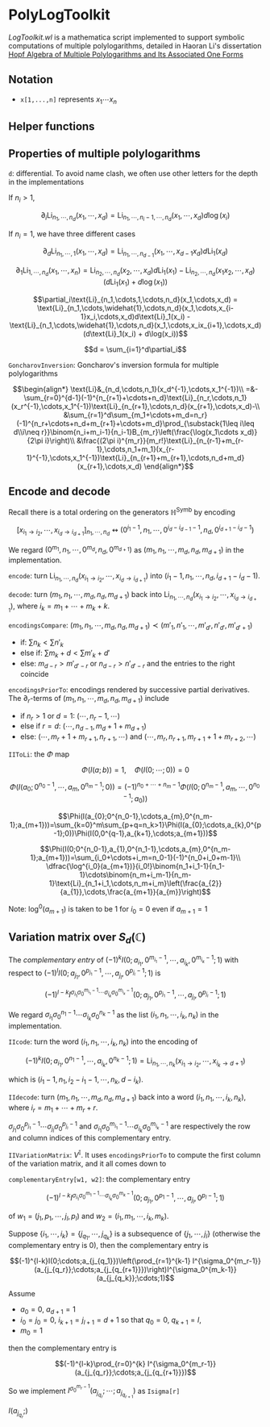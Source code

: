 # PolyLogToolkit



*LogToolkit.wl* is a mathematica script implemented to support symbolic computations of multiple polylogarithms, detailed in Haoran Li's dissertation [Hopf Algebra of Multiple Polylogarithms and Its Associated One Forms](https://lihaoranicefire.github.io/math/PersonalNotes/HopfAlgebraOfMultiplePolylogarithmsAndItsAssociatedOneForms.pdf)



## Notation

- `x[1,...,n]` represents $x_{1}\cdots x_{n}$



## Helper functions



## Properties of multiple polylogarithms

`d`: differential. To avoid name clash, we often use other letters for the depth in the implementations

If $n_i > 1$,
```math
\partial_i\text{Li}_{n_1,\cdots,n_d}(x_1,\cdots,x_d)=\text{Li}_{n_1,\cdots,n_i-1,\cdots,n_d}(x_1,\cdots,x_d) d\log(x_i)
```
If $n_i = 1$, we have three different cases
```math
\partial_d\text{Li}_{n_1,\cdots,1}(x_1,\cdots,x_d) = \text{Li}_{n_1,\cdots,n_{d-1}}(x_1,\cdots,x_{d-1}x_d) d\text{Li}_1(x_d)
```
```math
\partial_1\text{Li}_{1,\cdots,n_d}(x_1,\cdots,x_n) = \text{Li}_{n_2,\cdots,n_d}(x_2,\cdots,x_d) d\text{Li}_1(x_1) - \text{Li}_{n_2,\cdots,n_d}(x_1x_2,\cdots,x_d)(d\text{Li}_1(x_1) + d\log(x_1))
```
```math
\partial_i\text{Li}_{n_1,\cdots,1,\cdots,n_d}(x_1,\cdots,x_d) = \text{Li}_{n_1,\cdots,\widehat{1},\cdots,n_d}(x_1,\cdots,x_{i-1}x_i,\cdots,x_d)d\text{Li}_1(x_i) - \text{Li}_{n_1,\cdots,\widehat{1},\cdots,n_d}(x_1,\cdots,x_ix_{i+1},\cdots,x_d)(d\text{Li}_1(x_i) + d\log(x_i))
```
```math
d = \sum_{i=1}^d\partial_i
```

`GoncharovInversion`: Goncharov's inversion formula for multiple polylogarithms
```math
\begin{align*}
\text{Li}&_{n_d,\cdots,n_1}(x_d^{-1},\cdots,x_1^{-1})\\
=&-\sum_{r=0}^{d-1}(-1)^{n_{r+1}+\cdots+n_d}\text{Li}_{n_r,\cdots,n_1}(x_r^{-1},\cdots,x_1^{-1})\text{Li}_{n_{r+1},\cdots,n_d}(x_{r+1},\cdots,x_d)-\\
&\sum_{r=1}^d\sum_{m_1+\cdots+m_d=n_r}(-1)^{n_r+\cdots+n_d+m_{r+1}+\cdots+m_d}\prod_{\substack{1\leq i\leq d\\i\neq r}}\binom{n_i+m_i-1}{n_i-1}B_{m_r}\left(\frac{\log(x_1\cdots x_d)}{2\pi i}\right)\\
&\frac{(2\pi i)^{m_r}}{m_r!}\text{Li}_{n_{r-1}+m_{r-1},\cdots,n_1+m_1}(x_{r-1}^{-1},\cdots,x_1^{-1})\text{Li}_{n_{r+1}+m_{r+1},\cdots,n_d+m_d}(x_{r+1},\cdots,x_d)
\end{align*}
```



## Encode and decode

Recall there is a total ordering on the generators $\mathbb H^{\text{Symb}}$ by encoding
```math
[x_{i_1\to i_2},\cdots,x_{i_d\to i_{d+1}}]_{n_1,\cdots,n_d}\leftrightsquigarrow(0^{i_1-1},n_1,\cdots,0^{i_d-i_{d-1}-1},n_d,0^{i_{d+1}-i_d-1})
```
We regard $(0^{m_1},n_1,\cdots,0^{m_d},n_d,0^{m_{d+1}})$ as $(m_1,n_1,\cdots,m_d,n_d,m_{d+1})$ in the implementation.

`encode`: turn $\text{Li}_{n_1,\cdots,n_d}(x_{i_1\to i_2},\cdots,x_{i_d\to i_{d+1}})$ into $(i_1-1,n_1,\cdots,n_d,i_{d+1}-i_d-1)$.

`decode`: turn $(m_1,n_1,\cdots,m_d,n_d,m_{d+1})$ back into $\text{Li}_{n_1,\cdots,n_d}(x_{i_1\to i_2},\cdots,x_{i_d\to i_{d+1}})$, where $i_k=m_1+\cdots+m_k+k$.

`encodingsCompare`: $(m_1,n_1,\cdots,m_d,n_d,m_{d+1})\prec(m'_1,n'_1,\cdots,m'_{d'},n'_{d'},m'_{d'+1})$
- if: $\sum n_k < \sum n'_k$
- else if: $\sum m_k + d < \sum m'_k + d'$
- else: $m_{d-r} > m'_{d'-r}$ or $n_{d-r} > n'_{d'-r}$ and the entries to the right coincide

`encodingsPriorTo`: encodings rendered by successive partial derivatives. The $\partial_{r}$-terms of $(m_1,n_1,\cdots,m_d,n_d,m_{d+1})$ include
- if $n_r>1$ or $d=1$: $(\cdots,n_r-1,\cdots)$
- else if $r=d$: $(\cdots,n_{d-1},m_d+1+m_{d+1})$
- else: $(\cdots,m_{r}+1+m_{r+1},n_{r+1},\cdots)$ and $(\cdots,m_r,n_{r+1},m_{r+1}+1+m_{r+2},\cdots)$

`IIToLi`: the $\Phi$ map

```math
\Phi(I(a; b)) = 1,\quad \Phi(I(0; \cdots; 0)) = 0
```
```math
\Phi(I(a_{0};0^{n_0-1},\cdots,a_{m},0^{n_m-1};0))=(-1)^{n_0+\cdots+n_m-1}\Phi(I(0;0^{n_m-1},a_{m},\cdots,0^{n_0-1};a_{0}))
```
```math
\Phi(I(a_{0};0^{n_0-1},\cdots,a_{m},0^{n_m-1};a_{m+1}))=\sum_{k=0}^m\sum_{p+q=n_k>1}\Phi(I(a_{0};\cdots,a_{k},0^{p-1};0))\Phi(I(0,0^{q-1},a_{k+1},\cdots;a_{m+1}))
```
```math
\Phi(I(0;0^{n_0-1},a_{1},0^{n_1-1},\cdots,a_{m},0^{n_m-1};a_{m+1}))=\sum_{i_0+\cdots+i_m=n_0-1}(-1)^{n_0+i_0+m-1}\\
\dfrac{\log^{i_0}(a_{m+1})}{i_0!}\binom{n_1+i_1-1}{n_1-1}\cdots\binom{n_m+i_m-1}{n_m-1}\text{Li}_{n_1+i_1,\cdots,n_m+i_m}\left(\frac{a_{2}}{a_{1}},\cdots,\frac{a_{m+1}}{a_{m}}\right)
```
Note: $\log^0(a_{m+1})$ is taken to be $1$ for $i_0=0$ even if $a_{m+1}=1$



## Variation matrix over $S_d(\mathbb C)$

The *complementary entry* of $(-1)^kI(0;a_{i_1},0^{m_{i_1}-1},\cdots,a_{i_k},0^{m_{i_k}-1};1)$ with respect to $(-1)^lI(0;a_{j_1},0^{p_{j_1}-1},\cdots,a_{j_l},0^{p_{j_l}-1};1)$ is
```math
(-1)^{l-k} I^{\sigma_{i_1}\sigma_0^{m_{i_1}-1}\cdots\sigma_{i_k}\sigma_0^{m_{i_k}-1}}(0;a_{j_1},0^{p_{j_1}-1},\cdots,a_{j_l},0^{p_{j_l}-1};1)
```

We regard $\sigma_{i_1}\sigma_0^{n_1-1}\cdots\sigma_{i_k}\sigma_0^{n_k-1}$ as the list $(i_1,n_1,\cdots, i_k,n_k)$ in the implementation.

`IIcode`: turn the word $(i_1,n_1,\cdots, i_k,n_k)$ into the encoding of 
```math
(-1)^kI(0;a_{i_1},0^{n_1-1},\cdots,a_{i_k},0^{n_k-1};1)=\text{Li}_{n_1,\cdots,n_k}(x_{i_1\to i_2},\cdots,x_{i_k\to d+1})
```
which is $(i_1-1,n_1,i_2-i_1-1,\cdots,n_k,d-i_k)$.

`IIdecode`: turn $(m_1,n_1,\cdots,m_d,n_d,m_{d+1})$ back into a word $(i_1, n_1, \cdots, i_k, n_k)$, where $i_r=m_1+\cdots+m_r+r$.

$\sigma_{j_1}\sigma_0^{p_{j_1}-1}\cdots\sigma_{j_l}\sigma_0^{p_{j_l}-1}$ and $\sigma_{i_1}\sigma_0^{m_{i_1}-1}\cdots\sigma_{i_k}\sigma_0^{m_{i_k}-1}$ are respectively the row and column indices of this complementary entry.

`IIVariationMatrix`: $V^{\mathbb I}$. It uses `encodingsPriorTo`  to compute the first column of the variation matrix, and it all comes down to

`complementaryEntry[w1, w2]`: the complementary entry
```math
(-1)^{l-k} I^{\sigma_{i_1}\sigma_0^{m_1-1}\cdots\sigma_{i_k}\sigma_0^{m_k-1}}(0;a_{j_1},0^{p_1-1},\cdots,a_{j_l},0^{p_l-1};1)
```
of $w_1 = (j_1,p_1,\cdots,j_l,p_l)$ and $w_2 = (i_1,m_1,\cdots,i_k,m_k)$.

Suppose $\{i_1,\cdots,i_k\}=\{j_{q_1},\cdots,j_{q_k}\}$ is a subsequence of $\{j_1,\cdots,j_l\}$ (otherwise the complementary entry is 0), then the complementary entry is

```math
(-1)^{l-k}I(0;\cdots;a_{j_{q_1}})\left(\prod_{r=1}^{k-1} I^{\sigma_0^{m_r-1}}(a_{j_{q_r}};\cdots;a_{j_{q_{r+1}}})\right)I^{\sigma_0^{m_k-1}}(a_{j_{q_k}};\cdots;1)
```
Assume
- $a_0=0$, $a_{d+1}=1$
- $i_0=j_0=0$, $i_{k+1}=j_{l+1}=d+1$ so that $q_0=0$, $q_{k+1}=l$,
- $m_0=1$

then the complementary entry is
```math
(-1)^{l-k}\prod_{r=0}^{k} I^{\sigma_0^{m_r-1}}(a_{j_{q_r}};\cdots;a_{j_{q_{r+1}}})
```
So we implement $I^{\sigma_0^{m_r-1}}(a_{j_{q_r}};\cdots;a_{j_{q_{r+1}}})$ as `Isigma[r]`

$I(a_{j_{q_r}};)$
